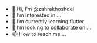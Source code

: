 - 👋 Hi, I’m @zahrakhoshdel
- 👀 I’m interested in ...
- 🌱 I’m currently learning flutter
- 💞️ I’m looking to collaborate on ...
- 📫 How to reach me ...

<!---
zahrakhoshdel/zahrakhoshdel is a ✨ special ✨ repository because its `README.md` (this file) appears on your GitHub profile.
You can click the Preview link to take a look at your changes.
--->
